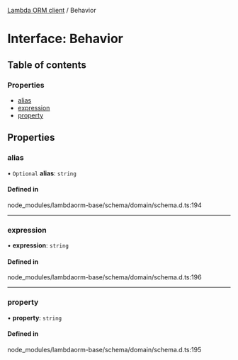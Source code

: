 [Lambda ORM client](../README.md) / Behavior

# Interface: Behavior

## Table of contents

### Properties

- [alias](Behavior.md#alias)
- [expression](Behavior.md#expression)
- [property](Behavior.md#property)

## Properties

### alias

• `Optional` **alias**: `string`

#### Defined in

node_modules/lambdaorm-base/schema/domain/schema.d.ts:194

___

### expression

• **expression**: `string`

#### Defined in

node_modules/lambdaorm-base/schema/domain/schema.d.ts:196

___

### property

• **property**: `string`

#### Defined in

node_modules/lambdaorm-base/schema/domain/schema.d.ts:195
